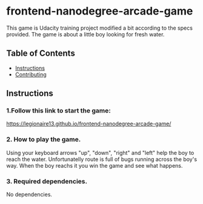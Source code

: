 # frontend-nanodegree-arcade-game
This game is Udacity training project modified a bit according to the specs provided.
The game is about a little boy looking for fresh water.

## Table of Contents
* [Instructions](#instructions)
* [Contributing](#contributing)

## Instructions
### 1.Follow this link to start the game:
https://legionaire13.github.io/frontend-nanodegree-arcade-game/

### 2. How to play the game.
Using your keyboard arrows "up", "down", "right" and "left" help the boy to reach the water. Unfortunatelly route is full of bugs running across the boy's way. When the boy reachs it you win the game and see what happens.

### 3. Required dependencies.
No dependencies.